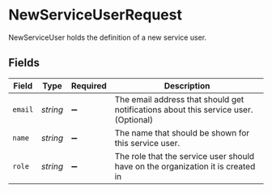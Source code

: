 # NewServiceUserRequest

NewServiceUser holds the definition of a new service user.


## Fields

| Field                                                                               | Type                                                                                | Required                                                                            | Description                                                                         |
| ----------------------------------------------------------------------------------- | ----------------------------------------------------------------------------------- | ----------------------------------------------------------------------------------- | ----------------------------------------------------------------------------------- |
| `email`                                                                             | *string*                                                                            | :heavy_minus_sign:                                                                  | The email address that should get notifications about this service user. (Optional) |
| `name`                                                                              | *string*                                                                            | :heavy_minus_sign:                                                                  | The name that should be shown for this service user.                                |
| `role`                                                                              | *string*                                                                            | :heavy_minus_sign:                                                                  | The role that the service user should have on the organization it is created in     |
